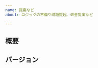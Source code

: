 ```yaml
---
name: 提案など
about: ロジックの不備や問題提起、改善提案など

---
```



概要
---
<!-- なにが起きているか、何が起きそうなのか、何を改修したらいいのかなど -->

バージョン
---
<!-- リリースバージョンやGITリビジョンなど、執筆対象となるもの。不定ならその旨を記載。 -->
